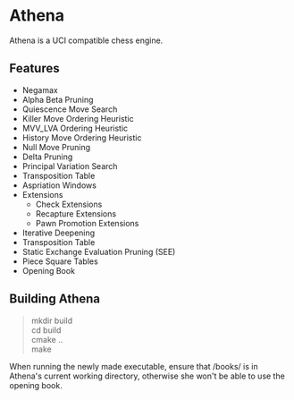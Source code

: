 # Athena
Athena is a UCI compatible chess engine.

## Features
* Negamax
* Alpha Beta Pruning
* Quiescence Move Search
* Killer Move Ordering Heuristic
* MVV_LVA Ordering Heuristic
* History Move Ordering Heuristic
* Null Move Pruning
* Delta Pruning
* Principal Variation Search
* Transposition Table
* Aspriation Windows
* Extensions
    * Check Extensions
    * Recapture Extensions
    * Pawn Promotion Extensions
* Iterative Deepening
* Transposition Table
* Static Exchange Evaluation Pruning (SEE)
* Piece Square Tables
* Opening Book

## Building Athena
>mkdir build<br/>
>cd build<br/>
>cmake ..<br/>
>make<br/>

When running the newly made executable, ensure that /books/ is in Athena's current working directory, otherwise she won't be able to use the opening book. 